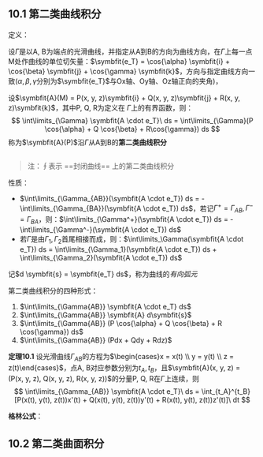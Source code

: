 ## 10.1 第二类曲线积分

定义：

设$\Gamma$是以A, B为端点的光滑曲线，并指定从A到B的方向为曲线方向，在$\Gamma$上每一点M处作曲线的单位切矢量：$\symbfit{e_T} = \cos{\alpha} \symbfit{i} + \cos{\beta} \symbfit{j} + \cos{\gamma} \symbfit{k}$，方向与指定曲线方向一致($\alpha, \beta, \gamma$分别为$\symbfit{e_T}$与Ox轴、Oy轴、Oz轴正向的夹角)，

设$\symbfit{A}(M) = P(x, y, z)\symbfit{i} + Q(x, y, z)\symbfit{j} + R(x, y, z)\symbfit{k}$，其中P, Q, R为定义在 $\Gamma$上的有界函数，则：
$$
\int\limits_{\Gamma} \symbfit{A \cdot e_T}\ ds = \int\limits_{\Gamma}(P \cos{\alpha} + Q \cos{\beta} + R\cos{\gamma}) ds
$$
称为$\symbfit{A}(P)$沿$\Gamma$从A到B的**第二类曲线积分**

![]()


>注：$\oint$表示 ==封闭曲线== 上的第二类曲线积分

性质：
+ $\int\limits_{\Gamma_{AB}}(\symbfit{A \cdot e_T}) ds = - \int\limits_{\Gamma_{BA}}(\symbfit{A \cdot e_T}) ds$，若记$\Gamma^+ = \Gamma_{AB}, \Gamma^- = \Gamma_{BA}$，则：$\int\limits_{\Gamma^+}(\symbfit{A \cdot e_T}) ds = - \int\limits_{\Gamma^-}(\symbfit{A \cdot e_T}) ds$
+ 若$\Gamma$是由$\Gamma_1, \Gamma_2$首尾相接而成，则：$\int\limits_\Gamma(\symbfit{A \cdot e_T}) ds = \int\limits_{\Gamma_1}(\symbfit{A \cdot e_T}) ds + \int\limits_{\Gamma_2}(\symbfit{A \cdot e_T}) ds$

记$d \symbfit{s} = \symbfit{e_T} ds$，称为曲线的*有向弧元*

第二类曲线积分的四种形式：
1. $\int\limits_{\Gamma{AB}} \symbfit{A \cdot e_T} ds$
2. $\int\limits_{\Gamma{AB}} \symbfit{A} d\symbfit{s}$
3. $\int\limits_{\Gamma{AB}} (P \cos{\alpha} + Q \cos{\beta} + R \cos{\gamma}) ds$
4. $\int\limits_{\Gamma{AB}} (Pdx + Qdy + Rdz)$

**定理10.1** 设光滑曲线$\Gamma_{AB}$的方程为$\begin{cases}x = x(t) \\ y = y(t) \\ z = z(t)\end{cases}$，点A, B对应参数分别为$t_A, t_B$，且$\symbfit{A}(x, y, z) = (P(x, y, z), Q(x, y, z), R(x, y, z))$的分量P, Q, R在$\Gamma$上连续，则
$$
\int\limits_{\Gamma_{AB}} \symbfit{A \cdot e_T}\ ds = \int_{t_A}^{t_B} [P(x(t), y(t), z(t))x'(t) + Q(x(t), y(t), z(t))y'(t) + R(x(t), y(t), z(t))z'(t)]\ dt
$$

**格林公式**：



## 10.2 第二类曲面积分